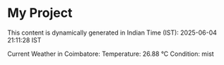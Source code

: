 # My Project

This content is dynamically generated in Indian Time (IST): 2025-06-04 21:11:28 IST


Current Weather in Coimbatore:
Temperature: 26.88 °C
Condition: mist
